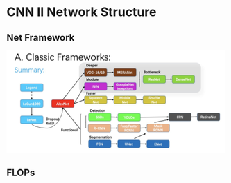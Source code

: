 # CNN II Network Structure

## Net Framework

![Classic_Frameworks](Classic_Frameworks.jpg)

## FLOPs